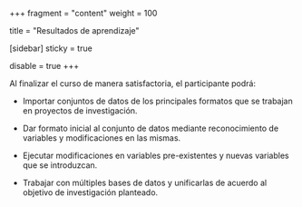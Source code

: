 +++
fragment = "content"
weight = 100

title = "Resultados de aprendizaje"

[sidebar]
  sticky = true
  
disable = true
+++


Al finalizar el curso de manera satisfactoria, el participante podrá:

- Importar conjuntos de datos de los principales formatos que se trabajan en proyectos de investigación.

- Dar formato inicial al conjunto de datos mediante reconocimiento de variables y modificaciones en las mismas.

- Ejecutar modificaciones en variables pre-existentes y nuevas variables que se introduzcan.

- Trabajar con múltiples bases de datos y unificarlas de acuerdo al objetivo de investigación planteado.

